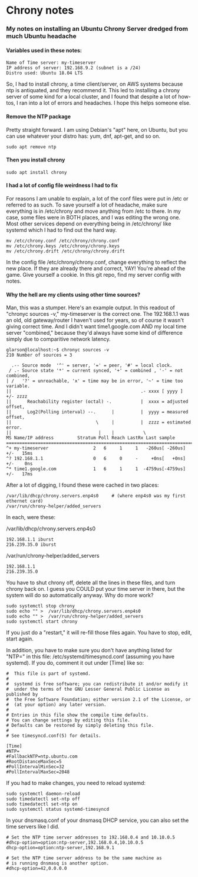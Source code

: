 # Chrony notes
### My notes on installing an Ubuntu Chrony Server dredged from much Ubuntu headache

#### Variables used in these notes:
    Name of Time server: my-timeserver
    IP address of server: 192.168.9.2 (subnet is a /24)
    Distro used: Ubuntu 18.04 LTS
    
So, I had to install chrony, a time client/server, on AWS systems because ntp is antiquated, and they recommend it.  This led to installing a chrony server of some kind for a local cluster, and I found that despite a lot of how-tos, I ran into a lot of errors and headaches.  I hope this helps someone else.

#### Remove the NTP package
Pretty straight forward.  I am using Debian's "apt" here, on Ubuntu, but you can use whatever your distro has: yum, dnf, apt-get, and so on.

    sudo apt remove ntp
    
#### Then you install chrony

    sudo apt install chrony 

#### I had a lot of config file weirdness I had to fix 

For reasons I am unable to explain, a lot of the conf files were put in /etc or referred to as such.  To save yourself a lot of headache, make sure everything is in /etc/chrony and move anything from /etc to there. In my case, some files were in BOTH places, and I was editing the wrong one. Most other services depend on everything being in /etc/chrony/ like systemd which I had to find out the hard way.

    mv /etc/chrony.conf /etc/chrony/chrony.conf
    mv /etc/chrony.keys /etc/chrony/chrony.keys
    mv /etc/chrony.drift /etc/chrony/chrony.drift

In the config file /etc/chrony/chrony.conf, change everything to reflect the new place. If they are already there and correct, YAY! You're ahead of the game. Give yourself a cookie. In this git repo, find my server config with notes.

#### Why the hell are my clients using other time sources?

Man, this was a stumper. Here's an example output.  In this readout of "chronyc sources -v," my-timeserver is the correct one.  The 192.168.1.1 was an old, old gateway/router I haven't used for years, so of course it wasn't giving correct time.  And I didn't want time1.google.com AND my local time server "combined," because they'd always have some kind of difference simply due to comparitive network latency.

    glarson@localhost:~$ chronyc sources -v
    210 Number of sources = 3

      .-- Source mode  '^' = server, '=' = peer, '#' = local clock.
     / .- Source state '*' = current synced, '+' = combined , '-' = not combined,
    | /   '?' = unreachable, 'x' = time may be in error, '~' = time too variable.
    ||                                                 .- xxxx [ yyyy ] +/- zzzz
    ||      Reachability register (octal) -.           |  xxxx = adjusted offset,
    ||      Log2(Polling interval) --.      |          |  yyyy = measured offset,
    ||                                \     |          |  zzzz = estimated error.
    ||                                 |    |           \
    MS Name/IP address         Stratum Poll Reach LastRx Last sample               
    ===============================================================================
    ^+ my-timeserver                 2   6     1     1   -260us[ -260us] +/-   15ms
    ^? 192.168.1.1                   0   6     0     -     +0ns[   +0ns] +/-    0ns
    ^* time1.google.com              1   6     1     1  -4759us[-4759us] +/-   17ms

After a lot of digging, I found these were cached in two places:

    /var/lib/dhcp/chrony.servers.enp4s0     # (where enp4s0 was my first ethernet card)
    /var/run/chrony-helper/added_servers

In each, were these:

/var/lib/dhcp/chrony.servers.enp4s0

    192.168.1.1 iburst
    216.239.35.0 iburst

/var/run/chrony-helper/added_servers

    192.168.1.1
    216.239.35.0
    
You have to shut chrony off, delete all the lines in these files, and turn chrony back on.  I guess you COULD put your time server in there, but the system will do so automatically anyway.  Why do more work?

    sudo systemctl stop chrony 
    sudo echo "" >  /var/lib/dhcp/chrony.servers.enp4s0
    sudo echo "" >  /var/run/chrony-helper/added_servers
    sudo systemctl start chrony

If you just do a "restart," it will re-fill those files again.  You have to stop, edit, start again.

In addition, you have to make sure you don't have anything listed for "NTP=" in this file: /etc/systemd/timesyncd.conf (assuming you have systemd). If you do, comment it out under [Time] like so:

    #  This file is part of systemd.
    #
    #  systemd is free software; you can redistribute it and/or modify it
    #  under the terms of the GNU Lesser General Public License as published by
    #  the Free Software Foundation; either version 2.1 of the License, or
    #  (at your option) any later version.
    #
    # Entries in this file show the compile time defaults.
    # You can change settings by editing this file.
    # Defaults can be restored by simply deleting this file.
    #
    # See timesyncd.conf(5) for details.

    [Time]
    #NTP=
    #FallbackNTP=ntp.ubuntu.com
    #RootDistanceMaxSec=5
    #PollIntervalMinSec=32
    #PollIntervalMaxSec=2048

If you had to make changes, you need to reload systemd:

    sudo systemctl daemon-reload
    sudo timedatectl set-ntp off
    sudo timedatectl set-ntp on
    sudo systemctl status systemd-timesyncd

In your dnsmasq.conf of your dnsmasq DHCP service, you can also set the time servers like I did.

    # Set the NTP time server addresses to 192.168.0.4 and 10.10.0.5
    #dhcp-option=option:ntp-server,192.168.0.4,10.10.0.5
    dhcp-option=option:ntp-server,192.168.9.1

    # Set the NTP time server address to be the same machine as
    # is running dnsmasq is another option.
    #dhcp-option=42,0.0.0.0
    

